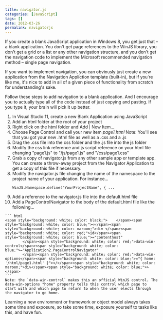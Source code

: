 ```yaml
---
title: navigator.js
categories: [JavaScript]
tags: []
date: 2012-03-26
permalink: navigatorjs
---
```


If you create a blank JavaScript application in Windows 8, you get just that &ndash; a blank application. You don&#39;t get page references to the WinJS library, you don&#39;t get a grid or a list or any other navigation structure, and you don&#39;t get the navigation code to implement the Microsoft recommended navigation method &ndash; single page navigation.

If you want to implement navigation, you can obviously just create a new application from the Navigation Appliction template (built-in), but if you&#39;re like me, it&#39;s nice to add in all of a given piece of functionality from scratch for understanding&#39;s sake.

Follow these steps to add navigation to a blank application. And I encourage you to actually type all of the code instead of just copying and pasting. If you type it, your brain will pick it up better.

1.  In Visual Studio 11, create a new Blank Application using JavaScript
2.  Add an html folder at the root of your project
3.  Right click on the html folder and Add | New Item...
4.  Choose Page Control and call your new item _page1.html_
	Note: You&#39;ll see that you got your new .html file as well as a .css and a .js
5.  Drag the .css file into the css folder and the .js file into the js folder
6.  Modify the css link reference and js script reference on your html file changing "page1.js" to "/js/page1.js" and "/css/page1.css"
7.  Grab a copy of navigator.js from any other sample app or template app. You can create a throw-away project from the Navigator Application to get a copy of this file if necessary.
8.  Modify the navigator.js file changing the name of the namespace to the project name of your application. For instance...
	```
	WinJS.Namespace.define("YourProjectName", { ...
	```
9.  Add a reference to the navigator.js file into the default.html file
10.  Add a PageControlNavigator to the body of the default.html file like the following...

	``` html
	<span style="background: white; color: black;">    </span><span style="background: white; color: blue;"><</span><span style="background: white; color: maroon;">div </span><span style="background: white; color: red;">id</span><span style="background: white; color: blue;">="contenthost"
			</span><span style="background: white; color: red;">data-win-control</span><span style="background: white; color: blue;">="Application2.PageControlNavigator"
			</span><span style="background: white; color: red;">data-win-options</span><span style="background: white; color: blue;">="{ home: '/html/page1.html' }"></</span><span style="background: white; color: maroon;">div</span><span style="background: white; color: blue;">></span>
	```
	Note: the `data-win-control` makes this an official WinJS control. The data-win-options "home" property tells this control which page to start with and which page to return to when the user elects through the navigator to go home.

Learning a new environment or framework or object model always takes some time and exposure, so take some time, exposure yourself to tasks like this, and have fun.